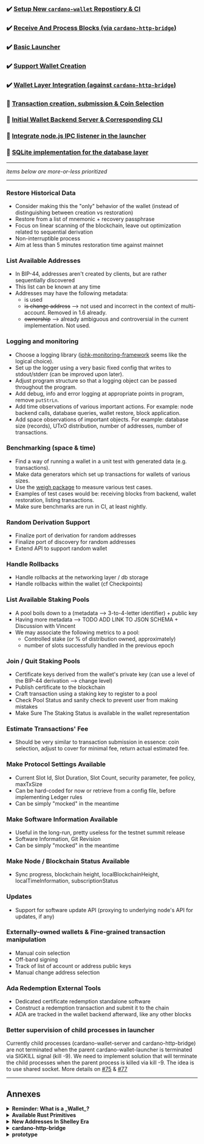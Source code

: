 ### :heavy_check_mark: [Setup New `cardano-wallet` Repostiory & CI](https://github.com/input-output-hk/cardano-wallet/milestone/1)

### :heavy_check_mark: [Receive And Process Blocks (via `cardano-http-bridge`)](https://github.com/input-output-hk/cardano-wallet/milestone/2)

### :heavy_check_mark: [Basic Launcher](https://github.com/input-output-hk/cardano-wallet/milestone/3)

### :heavy_check_mark: [Support Wallet Creation](https://github.com/input-output-hk/cardano-wallet/milestone/4)

### :heavy_check_mark: [Wallet Layer Integration (against `cardano-http-bridge`)](https://github.com/input-output-hk/cardano-wallet/milestone/5)

### :hammer: [Transaction creation, submission & Coin Selection](https://github.com/input-output-hk/cardano-wallet/milestone/6)

### :hammer: [Initial Wallet Backend Server & Corresponding CLI](https://github.com/input-output-hk/cardano-wallet/milestone/7)

### :hammer: [Integrate node.js IPC listener in the launcher](https://github.com/input-output-hk/cardano-wallet/milestone/8)

### :hammer: [SQLite implementation for the database layer](https://github.com/input-output-hk/cardano-wallet/milestone/9)

---

_items below are more-or-less prioritized_ 

---

### Restore Historical Data

- Consider making this the "only" behavior of the wallet (instead of distinguishing between creation vs restoration)
- Restore from a list of mnemonic + recovery passphrase
- Focus on linear scanning of the blockchain, leave out optimization related to sequential derivation
- Non-interruptible process
- Aim at less than 5 minutes restoration time against mainnet


### List Available Addresses

- In BIP-44, addresses aren't created by clients, but are rather sequentially discovered
- This list can be known at any time
- Addresses may have the following metadata:
    - is used
    - ~~is change address~~ --> not used and incorrect in the context of multi-account. Removed in 1.6 already.
    - ~~ownership~~ --> already ambiguous and controversial in the current implementation. Not used.


### Logging and monitoring

- Choose a logging library ([iohk-monitoring-framework](https://input-output-hk.github.io/iohk-monitoring-framework/pres-20181204/html/index.html) seems like the logical choice).
- Set up the logger using a very basic fixed config that writes to
  stdout/stderr (can be improved upon later).
- Adjust program structure so that a logging object can be passed
  throughout the program.
- Add debug, info and error logging at appropriate points in program,
  remove `putStrLn`.
- Add time observations of various important actions. For example: node backend calls, database queries, wallet restore, block application.
- Add space observations of important objects. For example: database size (records), UTxO distribution, number of addresses, number of transactions.


### Benchmarking (space & time)

- Find a way of running a wallet in a unit test with generated data (e.g. transactions).
- Make data generators which set up transactions for wallets of various sizes.
- Use the [weigh package](https://www.fpcomplete.com/blog/2016/05/weigh-package) to measure various test cases.
- Examples of test cases would be: receiving blocks from backend, wallet restoration, listing transactions.
- Make sure benchmarks are run in CI, at least nightly.


### Random Derivation Support

- Finalize port of derivation for random addresses
- Finalize port of discovery for random addresses
- Extend API to support random wallet

### Handle Rollbacks

- Handle rollbacks at the networking layer / db storage
- Handle rollbacks within the wallet (cf Checkpoints)

### List Available Staking Pools

- A pool boils down to a (metadata --> 3-to-4-letter identifier) + public key
- Having more metadata --> TODO ADD LINK TO JSON SCHEMA + Discussion with Vincent
- We may associate the following metrics to a pool:
    - Controlled stake (or % of distribution owned, approximately)
    - number of slots successfully handled in the previous epoch


### Join / Quit Staking Pools

- Certificate keys derived from the wallet's private key (can use a level of
  the BIP-44 derivation --> change level)
- Publish certificate to the blockchain
- Craft transaction using a staking key to register to a pool
- Check Pool Status and sanity check to prevent user from making mistakes
- Make Sure The Staking Status is available in the wallet representation


### Estimate Transactions' Fee

- Should be very similar to transaction submission in essence: coin selection,
  adjust to cover for minimal fee, return actual estimated fee.


### Make Protocol Settings Available

- Current Slot Id, Slot Duration, Slot Count, security parameter, fee policy, maxTxSize
- Can be hard-coded for now or retrieve from a config file, before implementing Ledger rules
- Can be simply "mocked" in the meantime


### Make Software Information Available

- Useful in the long-run, pretty useless for the testnet summit release
- Software Information, Git Revision
- Can be simply "mocked" in the meantime


### Make Node / Blockchain Status Available

- Sync progress, blockchain height, localBlockchainHeight, localTimeInformation, subscriptionStatus


### Updates

- Support for software update API (proxying to underlying node's API for updates, if any)


### Externally-owned wallets & Fine-grained transaction manipulation

- Manual coin selection
- Off-band signing
- Track of list of account or address public keys
- Manual change address selection


### Ada Redemption External Tools

- Dedicated certificate redemption standalone software 
- Construct a redemption transaction and submit it to the chain
- ADA are tracked in the wallet backend afterward, like any other blocks


### Better supervision of child processes in launcher

Currently child processes (cardano-wallet-server and cardano-http-bridge) are
not terminated when the parent cardano-wallet-launcher is terminated via
SIGKILL signal (kill -9). We need to implement solution that will terminate the
child processes when the parent process is killed via kill -9. The idea is to
use shared socket. More details on [#75](https://github.com/input-output-hk/cardano-wallet/pull/75) 
& [#77](https://github.com/input-output-hk/cardano-wallet/pull/77)

---

## Annexes

<details>
  <summary><strong>Reminder: What is a _Wallet_?</strong></summary>

  Cardano Wallets are represented by a cryptographic master private key which
  allows deterministic and sequential derivation of child keys through
  cryptographic computations.

  The master private key can be derived from a list of mnemonic words (see
  [BIP-0039][BIP-0039]) and a password. New keys can be derived from the master
  key forming a hierarchical tree structure of related keys (see
  [BIP-0032][BIP-0032]). That tree structure is layered in various _paths_ with
  particular purpose (see [BIP-0044][BIP-0044]).

  To every key, one can associate a corresponding Cardano address. Consequently,
  keys can be used to verify whether an address _belongs_ to the wallet (as in,
  comes from a key that can be derived from the master key).
</details>

<details>
  <summary><strong>Available Rust Primitives</strong></summary>

  We could leverage some of the rust crypto primitives for a bunch of operation,
  using Haskell's FFI with C bindings. Here's a list of the available primitives
  in Rust:

  https://github.com/input-output-hk/rust-cardano/blob/master/cardano-c/cardano.h
</details>

<details>
  <summary><strong>New Addresses In Shelley Era</strong></summary>

  Rust nodes will already be using a new addresses format which Shelley will also
  use.  The specification for this address format is available here:

  https://github.com/input-output-hk/implementation-decisions/blob/master/text/0001-address.md
</details>

<details>
  <summary><strong>cardano-http-bridge</strong></summary>

  In the early phase, as an alternative to using a trusted Haskell node to
  retrieve blocks through the diffusion layer, we could rely on the existing Rust
  HTTP-Bridge which provides some useful API endpoints to efficiently retrieve
  blocks (and epochs) from a Cardano network or submit transactions to it:

  https://github.com/input-output-hk/cardano-http-bridge

  For example:

  - `GET /:network/block/:blockid`
  - `GET /:network/tip`
  - `POST: /:network/txs/signed`

  Later, when ready, we can switch over to use the Rust node API using a new
  block format. But it allows us for an easy testing in the early phase.
</details>

<details>
  <summary><strong>prototype</strong></summary>

  https://github.com/KtorZ/wallet-prototype
</details>
